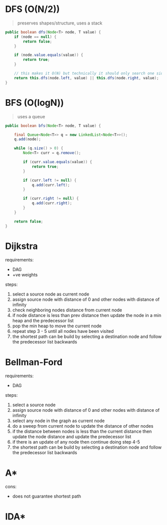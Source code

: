 # DFS (O(N/2))
>preserves shapes/structure, uses a stack
```java
public boolean dfs(Node<T> node, T value) {
	if (node == null) {
		return false;
	}

	if (node.value.equals(value)) {
		return true;
	}

	// this makes it O(N) but technically it should only search one side in bst
	return this.dfs(node.left, value) || this.dfs(node.right, value);
}
```

# BFS (O(logN))
>uses a queue
```java
public boolean bfs(Node<T> node, T value) {

	final Queue<Node<T>> q = new LinkedList<Node<T>>();
	q.add(node);

	while (q.size() > 0) {
		Node<T> curr = q.remove();

		if (curr.value.equals(value)) {
			return true;
		}

		if (curr.left != null) {
			q.add(curr.left);
		}

		if (curr.right != null) {
			q.add(curr.right);
		}
	}

	return false;
}
```

# Dijkstra

requirements:
- DAG
- +ve weights

steps:
1. select a source node as current node
2. assign source node with distance of 0 and other nodes with distance of infinity
3. check neighboring nodes distance from current node
4. if node distance is less than prev distance then update the node in a min heap and the predecessor list
5. pop the min heap to move the current node
6. repeat step 3 - 5 until all nodes have been visited
7. the shortest path can be build by selecting a destination node and follow the predecessor list backwards

# Bellman-Ford

requirements:
- DAG

steps:
1. select a source node
2. assign source node with distance of 0 and other nodes with distance of infinity
3. select any node in the graph as current node
4. do a sweep from current node to update the distance of other nodes
5. if the distance between nodes is less than the current distance then update the node distance and update the predecessor list
6. if there is an update of any node then continue doing step 4-5
7. the shortest path can be build by selecting a destination node and follow the predecessor list backwards

# A*

cons:
- does not guarantee shortest path

# IDA*